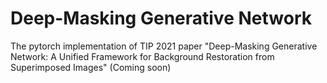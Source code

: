 # Deep-Masking Generative Network
The pytorch implementation of TIP 2021 paper "Deep-Masking Generative Network: A Unified Framework for Background Restoration from Superimposed Images" (Coming soon)
